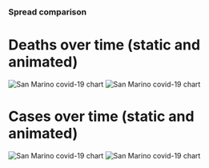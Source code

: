 ### Spread comparison 
# Deaths over time (static and animated)
![San Marino covid-19 chart](https://raw.githubusercontent.com/madlag/coronavirus_study/master/notebooks/graphs/2020-03-20/countries/San_Marino/2020-03-20_San_Marino_deaths.png "San Marino covid-19 chart")
![San Marino covid-19 chart](https://raw.githubusercontent.com/madlag/coronavirus_study/master/notebooks/graphs/2020-03-20/countries/San_Marino/2020-03-20_San_Marino_deaths.gif "San Marino covid-19 chart")

# Cases over time (static and animated)
![San Marino covid-19 chart](https://raw.githubusercontent.com/madlag/coronavirus_study/master/notebooks/graphs/2020-03-20/countries/San_Marino/2020-03-20_San_Marino_cases.png "San Marino covid-19 chart")
![San Marino covid-19 chart](https://raw.githubusercontent.com/madlag/coronavirus_study/master/notebooks/graphs/2020-03-20/countries/San_Marino/2020-03-20_San_Marino_cases.gif "San Marino covid-19 chart")